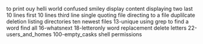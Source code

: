 to print ouy helli world
confused smiley
display content
displaying two
last 10 lines
first 10 lines
third line 
single quoting file
directing to a file
duplilcate
deletion
listing directories
ten newest files
13-unique
using grep to find a word
find all
16-whatsnext
18-letteronly
word replacement
delete letters
22-users_and_homes
100-empty_casks
shell permissions
